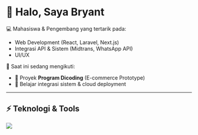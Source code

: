 # 👋 Halo, Saya Bryant

💻 Mahasiswa & Pengembang yang tertarik pada:
- Web Development (React, Laravel, Next.js)
- Integrasi API & Sistem (Midtrans, WhatsApp API)
- UI/UX

📌 Saat ini sedang mengikuti:
- 🚀 Proyek **Program Dicoding** (E-commerce Prototype)
- 🎯 Belajar integrasi sistem & cloud deployment

---

## ⚡ Teknologi & Tools
<p align="left">
  <img src="https://skillicons.dev/icons?i=html,css,js,ts,react,nextjs,tailwind,bootstrap,php,laravel,python,java,flutter,mysql,postgresql,git,vscode" />
</p>
